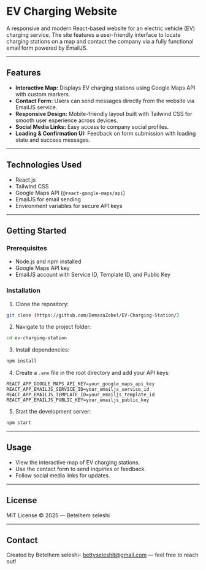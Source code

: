 
# EV Charging Website

A responsive and modern React-based website for an electric vehicle (EV) charging service. The site features a user-friendly interface to locate charging stations on a map and contact the company via a fully functional email form powered by EmailJS.

---

## Features

* **Interactive Map:** Displays EV charging stations using Google Maps API with custom markers.
* **Contact Form:** Users can send messages directly from the website via EmailJS service.
* **Responsive Design:** Mobile-friendly layout built with Tailwind CSS for smooth user experience across devices.
* **Social Media Links:** Easy access to company social profiles.
* **Loading & Confirmation UI:** Feedback on form submission with loading state and success messages.

---

## Technologies Used

* React.js
* Tailwind CSS
* Google Maps API (`@react-google-maps/api`)
* EmailJS for email sending
* Environment variables for secure API keys

---

## Getting Started

### Prerequisites

* Node.js and npm installed
* Google Maps API key
* EmailJS account with Service ID, Template ID, and Public Key

### Installation

1. Clone the repository:

```bash
git clone (https://github.com/DemazaZobel/EV-Charging-Station/)
```

2. Navigate to the project folder:

```bash
cd ev-charging-station
```

3. Install dependencies:

```bash
npm install
```

4. Create a `.env` file in the root directory and add your API keys:

```env
REACT_APP_GOOGLE_MAPS_API_KEY=your_google_maps_api_key
REACT_APP_EMAILJS_SERVICE_ID=your_emailjs_service_id
REACT_APP_EMAILJS_TEMPLATE_ID=your_emailjs_template_id
REACT_APP_EMAILJS_PUBLIC_KEY=your_emailjs_public_key
```

5. Start the development server:

```bash
npm start
```

---

## Usage

* View the interactive map of EV charging stations.
* Use the contact form to send inquiries or feedback.
* Follow social media links for updates.

---



## License

MIT License © 2025 — Betelhem seleshi

---

## Contact

Created by Betelhem seleshi- bettyseleshit@gmail.com — feel free to reach out!


